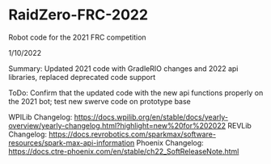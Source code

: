 # RaidZero-FRC-2022
Robot code for the 2021 FRC competition


1/10/2022 

Summary: Updated 2021 code with GradleRIO changes and 2022 api libraries, replaced deprecated code support 

ToDo: Confirm that the updated code with the new api functions properly on the 2021 bot; test new swerve code on prototype base

WPILib Changelog: https://docs.wpilib.org/en/stable/docs/yearly-overview/yearly-changelog.html?highlight=new%20for%202022
REVLib Changelog: https://docs.revrobotics.com/sparkmax/software-resources/spark-max-api-information
Phoenix Changelog: https://docs.ctre-phoenix.com/en/stable/ch22_SoftReleaseNote.html

